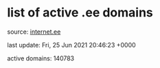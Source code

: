 # list of active .ee domains

source: [internet.ee](https://internet.ee/domains/ee-zone-file)

last update: Fri, 25 Jun 2021 20:46:23 +0000

active domains: 140783

